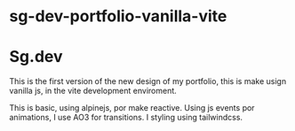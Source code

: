 # sg-dev-portfolio-vanilla-vite
# Sg.dev
  This is the first version of the new design of my portfolio, this is make usign vanilla js, in the vite development enviroment.

  This is basic, using alpinejs, por make reactive. Using js events por animations, I use AO3 for transitions.
  I styling using tailwindcss.
